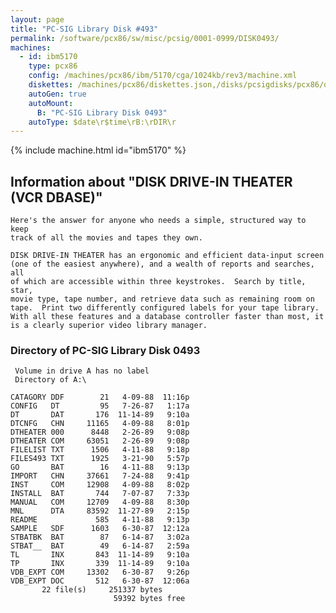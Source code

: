 ```yaml
---
layout: page
title: "PC-SIG Library Disk #493"
permalink: /software/pcx86/sw/misc/pcsig/0001-0999/DISK0493/
machines:
  - id: ibm5170
    type: pcx86
    config: /machines/pcx86/ibm/5170/cga/1024kb/rev3/machine.xml
    diskettes: /machines/pcx86/diskettes.json,/disks/pcsigdisks/pcx86/diskettes.json
    autoGen: true
    autoMount:
      B: "PC-SIG Library Disk 0493"
    autoType: $date\r$time\rB:\rDIR\r
---
```


{% include machine.html id="ibm5170" %}

## Information about "DISK DRIVE-IN THEATER (VCR DBASE)"

    Here's the answer for anyone who needs a simple, structured way to keep
    track of all the movies and tapes they own.
    
    DISK DRIVE-IN THEATER has an ergonomic and efficient data-input screen
    (one of the easiest anywhere), and a wealth of reports and searches, all
    of which are accessible within three keystrokes.  Search by title, star,
    movie type, tape number, and retrieve data such as remaining room on
    tape.  Print two differently configured labels for your tape library.
    With all these features and a database controller faster than most, it
    is a clearly superior video library manager.

### Directory of PC-SIG Library Disk 0493

     Volume in drive A has no label
     Directory of A:\

    CATAGORY DDF        21   4-09-88  11:16p
    CONFIG   DT         95   7-26-87   1:17a
    DT       DAT       176  11-14-89   9:10a
    DTCNFG   CHN     11165   4-09-88   8:01p
    DTHEATER 000      8448   2-26-89   9:08p
    DTHEATER COM     63051   2-26-89   9:08p
    FILELIST TXT      1506   4-11-88   9:18p
    FILES493 TXT      1925   3-21-90   5:57p
    GO       BAT        16   4-11-88   9:13p
    IMPORT   CHN     37661   7-24-88   9:41p
    INST     COM     12908   4-09-88   8:02p
    INSTALL  BAT       744   7-07-87   7:33p
    MANUAL   COM     12709   4-09-88   8:30p
    MNL      DTA     83592  11-27-89   2:15p
    README             585   4-11-88   9:13p
    SAMPLE   SDF      1603   6-30-87  12:12a
    STBATBK  BAT        87   6-14-87   3:02a
    STBAT__  BAT        49   6-14-87   2:59a
    TL       INX       843  11-14-89   9:10a
    TP       INX       339  11-14-89   9:10a
    VDB_EXPT COM     13302   6-30-87   9:26p
    VDB_EXPT DOC       512   6-30-87  12:06a
           22 file(s)     251337 bytes
                           59392 bytes free
